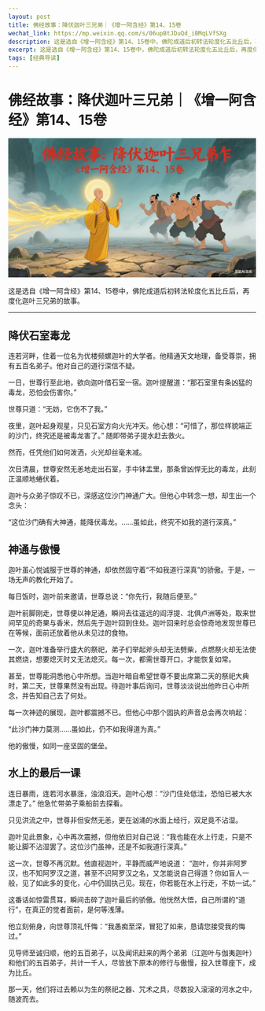 ```yaml
---
layout: post
title: 佛经故事：降伏迦叶三兄弟｜《增一阿含经》第14、15卷
wechat_link: https://mp.weixin.qq.com/s/06upBtJDuQd_iBMqLVfSXg
description: 这是选自《增一阿含经》第14、15卷中，佛陀成道后初转法轮度化五比丘后，再度化迦叶三兄弟的故事。
excerpt: 这是选自《增一阿含经》第14、15卷中，佛陀成道后初转法轮度化五比丘后，再度化迦叶三兄弟的故事。
tags: [经典导读]
---
```


# 佛经故事：降伏迦叶三兄弟｜《增一阿含经》第14、15卷

![](../images/2025-07-11-22-43-36.png)

这是选自《增一阿含经》第14、15卷中，佛陀成道后初转法轮度化五比丘后，再度化迦叶三兄弟的故事。

---

## 降伏石室毒龙

连若河畔，住着一位名为优楼频螺迦叶的大学者。他精通天文地理，备受尊崇，拥有五百名弟子。他对自己的道行深信不疑。

一日，世尊行至此地，欲向迦叶借石室一宿。迦叶提醒道：“那石室里有条凶猛的毒龙，恐怕会伤害你。”

世尊只道：“无妨，它伤不了我。”

夜里，迦叶起身观星，只见石室方向火光冲天。他心想：“可惜了，那位样貌端正的沙门，终究还是被毒龙害了。” 随即带弟子提水赶去救火。

然而，任凭他们如何泼洒，火光却丝毫未减。

次日清晨，世尊安然无恙地走出石室，手中钵盂里，那条曾凶悍无比的毒龙，此刻正温顺地蜷伏着。

迦叶与众弟子惊叹不已，深感这位沙门神通广大。但他心中转念一想，却生出一个念头：

“这位沙门确有大神通，能降伏毒龙。……虽如此，终究不如我的道行深真。”

## 神通与傲慢

迦叶虽心悦诚服于世尊的神通，却依然固守着“不如我道行深真”的骄傲。于是，一场无声的教化开始了。

每日饭时，迦叶前来邀请，世尊总说：“你先行，我随后便至。”

迦叶前脚刚走，世尊便以神足通，瞬间去往遥远的阎浮提、北俱卢洲等处，取来世间罕见的奇果与香米，然后先于迦叶回到住处。迦叶回来时总会惊奇地发现世尊已在等候，面前还放着他从未见过的食物。

一次，迦叶准备举行盛大的祭祀，弟子们举起斧头却无法劈柴，点燃祭火却无法使其燃烧，想要熄灭时又无法熄灭。每一次，都需世尊开口，才能恢复如常。

甚至，世尊能洞悉他心中所想。当迦叶暗自希望世尊不要出席第二天的祭祀大典时，第二天，世尊果然没有出现。待迦叶事后询问，世尊淡淡说出他昨日心中所念，并告知自己去了何处。

每一次神迹的展现，迦叶都震撼不已。但他心中那个固执的声音总会再次响起：

“此沙门神力莫测……虽如此，仍不如我得道为真。”

他的傲慢，如同一座坚固的堡垒。

## 水上的最后一课

连日暴雨，连若河水暴涨，浊浪滔天。迦叶心想：“沙门住处低洼，恐怕已被大水漂走了。” 他急忙带弟子乘船前去探看。

只见洪流之中，世尊非但安然无恙，更在汹涌的水面上经行，双足竟不沾湿。

迦叶见此景象，心中再次震撼，但他依旧对自己说：“我也能在水上行走，只是不能让脚不沾湿罢了。这位沙门虽神，还是不如我道行深真。”

这一次，世尊不再沉默。他直视迦叶，平静而威严地说道：
“迦叶，你并非阿罗汉，也不知阿罗汉之道，甚至不识阿罗汉之名，又怎能说自己得道？你如盲人一般，见了如此多的变化，心中仍固执己见。现在，你若能在水上行走，不妨一试。”

这番话如惊雷贯耳，瞬间击碎了迦叶最后的骄傲。他恍然大悟，自己所谓的“道行”，在真正的觉者面前，是何等浅薄。

他立刻俯身，向世尊顶礼忏悔：“我愚痴至深，冒犯了如来，恳请您接受我的悔过。”

见导师至诚归顺，他的五百弟子，以及闻讯赶来的两个弟弟（江迦叶与伽夷迦叶）和他们的五百弟子，共计一千人，尽皆放下原本的修行与傲慢，投入世尊座下，成为比丘。

那一天，他们将过去赖以为生的祭祀之器、咒术之具，尽数投入滚滚的河水之中，随波而去。

